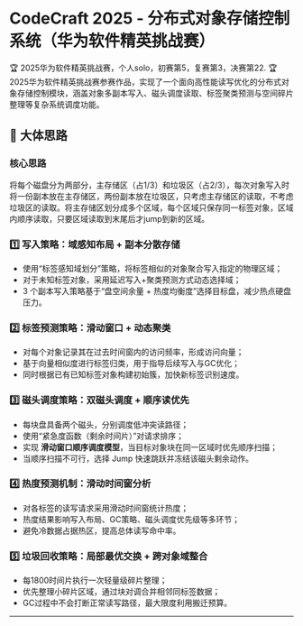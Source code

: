 # CodeCraft 2025 - 分布式对象存储控制系统（华为软件精英挑战赛）
🏆 2025华为软件精英挑战赛，个人solo，初赛第5，复赛第3，决赛第22.
🏆 2025华为软件精英挑战赛参赛作品，实现了一个面向高性能读写优化的分布式对象存储控制模块，涵盖对象多副本写入、磁头调度读取、标签聚类预测与空间碎片整理等复杂系统调度功能。



## 🧠 大体思路
### 核心思路
将每个磁盘分为两部分，主存储区（占1/3）和垃圾区（占2/3），每次对象写入时将一份副本放在主存储区，两份副本放在垃圾区，只考虑主存储区的读取，不考虑垃圾区的读取。将主存储区划分成多个区域，每个区域只保存同一标签对象，区域内顺序读取，只要区域读取到末尾后才jump到新的区域。
### 1️⃣ 写入策略：域感知布局 + 副本分散存储

- 使用“标签感知域划分”策略，将标签相似的对象聚合写入指定的物理区域；
- 对于未知标签对象，采用延迟写入+聚类预测方式动态选择域；
- 3 个副本写入策略基于“盘空间余量 + 热度均衡度”选择目标盘，减少热点硬盘压力。

### 2️⃣ 标签预测策略：滑动窗口 + 动态聚类

- 对每个对象记录其在过去时间窗内的访问频率，形成访问向量；
- 基于向量相似度进行标签归类，用于指导后续写入与GC优化；
- 同时根据已有已知标签对象构建初始簇，加快新标签识别速度。

### 3️⃣ 磁头调度策略：双磁头调度 + 顺序读优先

- 每块盘具备两个磁头，分别调度低冲突读路径；
- 使用“紧急度函数（剩余时间片）”对请求排序；
- 实现 **滑动窗口顺序调度模型**，当目标对象块在同一区域时优先顺序扫描；
- 当顺序扫描不可行，选择 Jump 快速跳跃并冻结该磁头剩余动作。

### 4️⃣ 热度预测机制：滑动时间窗分析

- 对各标签的读写请求采用滑动时间窗统计热度；
- 热度结果影响写入布局、GC策略、磁头调度优先级等多环节；
- 避免冷数据占据热区，提高总体读写命中率。

### 5️⃣ 垃圾回收策略：局部最优交换 + 跨对象域整合

- 每1800时间片执行一次轻量级碎片整理；
- 优先整理小碎片区域，通过块对调合并相邻同标签数据；
- GC过程中不会打断正常读写路径，最大限度利用搬迁预算。

---
